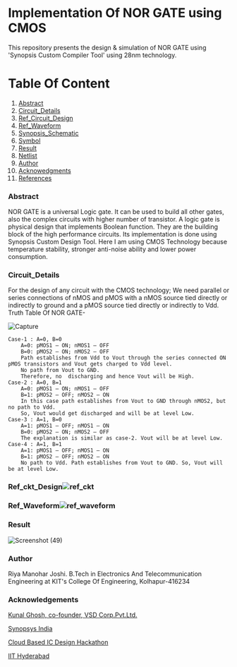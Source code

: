 # Implementation Of NOR GATE using CMOS
This repository presents the design & simulation of NOR GATE using 'Synopsis Custom Compiler Tool' using 28nm technology.
# Table Of Content
  1. [Abstract](#Abstract)
  2.  [Circuit_Details](#Circuit_Details)
  3.  [Ref_Circuit_Design](#Ref_Circuit_Design)
  4.  [Ref_Waveform](#Ref_Waveform)
  5.  [Synopsis_Schematic](#Synopsis_Schematic)
  6.  [Symbol](#Symbol)
  7.  [Result](#Result)
  8.  [Netlist](#Netlist)
  9.  [Author](#Author)
  10.  [Acknowedgments](#Acknowledgements)
  11.  [References](#References)

  
  
  
  
  ### Abstract
  NOR GATE is a universal Logic gate. It can be used to build all other gates, also the complex circuits with higher number of transistor. A logic gate is physical design       that implements Boolean function. They are the building block of the high performance circuits. Its implementation is done using Synopsis Custom Design Tool. Here I am       using CMOS Technology because temperature stability, stronger anti-noise ability and lower power consumption.
  
  ### Circuit_Details
  For the design of any circuit with the CMOS technology; We need parallel or series connections of nMOS and pMOS with a nMOS source tied directly or indirectly to ground and   a pMOS source tied directly or indirectly to Vdd.
   Truth Table Of NOR GATE-
   
   ![Capture](https://user-images.githubusercontent.com/100508631/156124087-6f0713e1-2303-4140-9319-3fa667933560.PNG)
   
   
    Case-1 : A=0, B=0
        A=0: pMOS1 – ON; nMOS1 – OFF
        B=0: pMOS2 – ON; nMOS2 – OFF
        Path establishes from Vdd to Vout through the series connected ON pMOS transistors and Vout gets charged to Vdd level. 
        No path from Vout to GND. 
        Therefore, no  discharging and hence Vout will be High.
    Case-2 : A=0, B=1
        A=0: pMOS1 – ON; nMOS1 – OFF
        B=1: pMOS2 – OFF; nMOS2 – ON
        In this case path establishes from Vout to GND through nMOS2, but no path to Vdd. 
        So, Vout would get discharged and will be at level Low.
    Case-3 : A=1, B=0
        A=1: pMOS1 – OFF; nMOS1 – ON
        B=0: pMOS2 – ON; nMOS2 – OFF
        The explanation is similar as case-2. Vout will be at level Low.
    Case-4 : A=1, B=1
        A=1: pMOS1 – OFF; nMOS1 – ON
        B=1: pMOS2 – OFF; nMOS2 – ON
        No path to Vdd. Path establishes from Vout to GND. So, Vout will be at level Low.

### Ref_ckt_Design![ref_ckt](https://user-images.githubusercontent.com/100508631/156108235-38fd6d2f-4040-4bbe-89ca-4be23d39da20.png)
### Ref_Waveform![ref_waveform](https://user-images.githubusercontent.com/100508631/156119145-b424b992-1f3e-48ea-bcea-009e34241a10.png)



### Result
![Screenshot (49)](https://user-images.githubusercontent.com/100508631/156128453-64cef67e-54e8-48cb-ba79-31c8c121aa8b.png)


### Author
  Riya Manohar Joshi. 
  B.Tech in Electronics And Telecommunication Engineering at KIT's College Of Engineering, Kolhapur-416234
  
### Acknowledgements
  [Kunal Ghosh, co-founder, VSD Corp.Pvt.Ltd.](https://in.linkedin.com/in/kunal-ghosh-vlsisystemdesign-com-28084836)
  
  [Synopsys India](https://www.synopsys.com/)
  
  [Cloud Based IC Design Hackathon](https://hackathoniith.in/)
  
  [IIT Hyderabad](https://iith.ac.in/)
